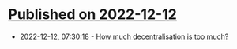 # [Published on 2022-12-12](index.md)

* [2022-12-12, 07:30:18](https://news.ycombinator.com/item?id=33951939) - [How much decentralisation is too much?](https://shkspr.mobi/blog/2022/12/how-much-decentralisation-is-too-much/)
